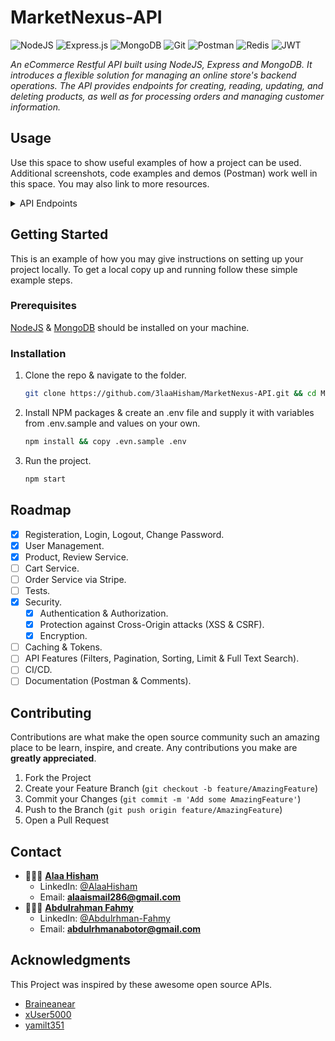 # MarketNexus-API

![NodeJS](https://img.shields.io/badge/Node.js-339933?style=for-the-badge&logo=nodedotjs&logoColor=white)
![Express.js](https://img.shields.io/badge/express.js-%23404d59.svg?style=for-the-badge&logo=express&logoColor=%2361DAFB)
![MongoDB](https://img.shields.io/badge/MongoDB-%234ea94b.svg?style=for-the-badge&logo=mongodb&logoColor=white)
![Git](https://img.shields.io/badge/git-%23F05033.svg?style=for-the-badge&logo=git&logoColor=white)
![Postman](https://img.shields.io/badge/Postman-FF6C37?style=for-the-badge&logo=Postman&logoColor=white)
![Redis](https://img.shields.io/badge/redis-%23DD0031.svg?&style=for-the-badge&logo=redis&logoColor=white)
![JWT](https://img.shields.io/badge/JWT-black?style=for-the-badge&logo=JSON%20web%20tokens)

_An eCommerce Restful API built using NodeJS, Express and MongoDB. It introduces a flexible solution for managing an online store's backend operations. The API provides endpoints for creating, reading, updating, and deleting products, as well as for processing orders and managing customer information._

<!-- USAGE EXAMPLES -->

## Usage

Use this space to show useful examples of how a project can be used. Additional screenshots, code examples and demos (Postman) work well in this space. You may also link to more resources.

<details>
<summary>API Endpoints</summary>
<br>

Authentication Services:

- **POST /auth/login :** Login with user credentials. [Public]
- **POST /auth/signup :** Sign up and create a new user account. [Public]
- **POST /auth/logout :** Logout the currently authenticated user. [User]
- **PUT /auth/change-password :** Change the password of the currently authenticated user. [User]

User Services:

- **GET /users :** Query all users by name, email, phone, role. [Public]
- **GET /users/:id :** Get user data by ID. [Public]
- **GET /users/me :** get details of the currently authenticated user. [User]
- **PUT /users/me :** Update details of the currently authenticated user. [User]
- **DELETE /users/me :** Delete the account of the currently authenticated user. [User]
- **DELETE /users/:id :** Delete user by ID. [Admin]

Product Services:

- **GET /products :** Query products by search term (name, description), category, price, rate. [Public]
- **GET /products/:id :** Query product by ID. [Public]
- **GET /products/top-cheapest :** Get the top 5 cheapest products by category. [Public]
- **GET /products/top-rated :** Get the top-rated products by category. [Public]
- **GET /products/most-sold :** Get the most sold products by category. [Public]
- **POST /products :** Create a new product. [Seller]
- **PUT /products/:id :** Update product details by ID. [Seller]
- **DELETE /products/:id :** Delete product by ID. [Seller]

Review Services:

- **POST /reviews/:productId :** Create a new review on product by id. [User]
- **GET /reviews/:productId/reviews :** Query all reviews on product by id [Public]
- **GET /reviews/:id :** Get review by ID. [Public]
- **PUT /reviews/:id :** Update review by ID. [User]
- **DELETE /reviews/:id :** Delete review by ID. [User]

Cart Services:

- **POST /cart/products :** Add a product to the cart. [User]
- **PUT /cart/products/:id/reduce :** Reduce the quantity of a product in the cart by one. [User]
- **PUT /cart/products/:id/increase :** Increase the quantity of a product in the cart by one. [User]
- **GET /cart :** Get the cart for the currently authenticated user. [User]
- **DELETE /cart/products/:id :** Delete a product from the cart. [User]
- **DELETE /cart/:id :** Delete the entire cart. [User]

Order Services:

- **POST /orders :** Create a new order. [User]
- **GET /orders/user/:userId :** Get all orders for the currently authenticated user. [User]
- **GET /orders/:id :** Query order by ID. [User]
- **PUT /orders/:id/cancel :** Cancel an order. [User]
- **PUT /orders/:id/return :** Initiate a return for an order. [User]
- **PUT /orders/:id/status :** Update order status. [Admin]

</details>

## Getting Started

This is an example of how you may give instructions on setting up your project locally.
To get a local copy up and running follow these simple example steps.

### Prerequisites

[NodeJS](https://nodejs.org/en/download) & [MongoDB](https://www.mongodb.com/docs/manual/installation/) should be installed on your machine.

### Installation

1. Clone the repo & navigate to the folder.
   ```sh
   git clone https://github.com/3laaHisham/MarketNexus-API.git && cd MarketNexus-API
   ```
2. Install NPM packages & create an .env file and supply it with variables from .env.sample and values on your own.
   ```sh
   npm install && copy .evn.sample .env
   ```
3. Run the project.
   ```sh
   npm start
   ```

<!-- ROADMAP -->

## Roadmap

- [x] Registeration, Login, Logout, Change Password.
- [x] User Management.
- [x] Product, Review Service.
- [ ] Cart Service.
- [ ] Order Service via Stripe.
- [ ] Tests.
- [x] Security.
  - [x] Authentication & Authorization.
  - [x] Protection against Cross-Origin attacks (XSS & CSRF).
  - [x] Encryption.
- [ ] Caching & Tokens.
- [ ] API Features (Filters, Pagination, Sorting, Limit & Full Text Search).
- [ ] CI/CD.
- [ ] Documentation (Postman & Comments).

## Contributing

Contributions are what make the open source community such an amazing place to be learn, inspire, and create. Any contributions you make are **greatly appreciated**.

1. Fork the Project
2. Create your Feature Branch (`git checkout -b feature/AmazingFeature`)
3. Commit your Changes (`git commit -m 'Add some AmazingFeature'`)
4. Push to the Branch (`git push origin feature/AmazingFeature`)
5. Open a Pull Request

## Contact

- 👨🏼‍💻 [**Alaa Hisham**](https://github.com/3laaHisham)
  - LinkedIn: [@AlaaHisham](https://www.linkedin.com/in/alaahisham/)
  - Email: **alaaismail286@gmail.com**
- 👨🏻‍💻 [**Abdulrahman Fahmy**](https://github.com/abdulrhman500)
  - LinkedIn: [@Abdulrhman-Fahmy](https://www.linkedin.com/in/abdulrhman-fahmy/)
  - Email: **abdulrhmanabotor@gmail.com**

<!-- ACKNOWLEDGMENTS -->

## Acknowledgments

This Project was inspired by these awesome open source APIs.

- [Braineanear](https://github.com/Braineanear/EcommerceAPI)
- [xUser5000](https://github.com/xUser5000/pingo-server)
- [yamilt351](https://github.com/yamilt351/api-rest)
